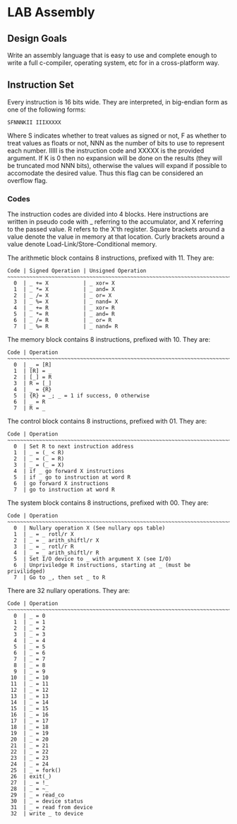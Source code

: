 # LAB Assembly

## Design Goals

Write an assembly language that is easy to use and complete enough to write a
full c-compiler, operating system, etc for in a cross-platform way.

## Instruction Set

Every instruction is 16 bits wide. They are interpreted, in big-endian form as
one of the following forms:

```
SFNNNKII IIIXXXXX
```

Where S indicates whether to treat values as signed or not, F as whether to
treat values as floats or not, NNN as the number of bits to use to represent
each number. IIIII is the instruction code and XXXXX is the provided argument.
If K is 0 then no expansion will be done on the results (they will be truncated
mod NNN bits), otherwise the values will expand if possible to accomodate the
desired value. Thus this flag can be considered an overflow flag.

### Codes

The instruction codes are divided into 4 blocks. Here instructions are written
in pseudo code with _ referring to the accumulator, and X referring to
the passed value. R refers to the X'th register. Square brackets around a value
denote the value in memory at that location. Curly brackets around a value
denote Load-Link/Store-Conditional memory.
 
The arithmetic block contains 8 instructions, prefixed with 11. They are:

```
Code | Signed Operation | Unsigned Operation
~~~~~~~~~~~~~~~~~~~~~~~~~~~~~~~~~~~~~~~~~~~~~~~~~~~~~~~~~~~~~~~~~~~~~~~~~~~~~~~~
  0  | _ += X           | _ xor= X
  1  | _ *= X           | _ and= X
  2  | _ /= X           | _ or= X
  3  | _ %= X           | _ nand= X
  4  | _ += R           | _ xor= R
  5  | _ *= R           | _ and= R
  6  | _ /= R           | _ or= R
  7  | _ %= R           | _ nand= R
```

The memory block contains 8 instructions, prefixed with 10. They are:

```
Code | Operation
~~~~~~~~~~~~~~~~~~~~~~~~~~~~~~~~~~~~~~~~~~~~~~~~~~~~~~~~~~~~~~~~~~~~~~~~~~~~~~~~
  0  | _ = [R]
  1  | [R] = _
  2  | [_] = R
  3  | R = [_]
  4  | _ = {R} 
  5  | {R} = _; _ = 1 if success, 0 otherwise
  6  | _ = R
  7  | R = _
```

The control block contains 8 instructions, prefixed with 01. They are:

```
Code | Operation
~~~~~~~~~~~~~~~~~~~~~~~~~~~~~~~~~~~~~~~~~~~~~~~~~~~~~~~~~~~~~~~~~~~~~~~~~~~~~~~~
  0  | Set R to next instruction address
  1  | _ = (_ < R)
  2  | _ = (_ = R)
  3  | _ = (_ = X)
  4  | if _ go forward X instructions
  5  | if _ go to instruction at word R
  6  | go forward X instructions
  7  | go to instruction at word R
```

The system block contains 8 instructions, prefixed with 00. They are:

```
Code | Operation
~~~~~~~~~~~~~~~~~~~~~~~~~~~~~~~~~~~~~~~~~~~~~~~~~~~~~~~~~~~~~~~~~~~~~~~~~~~~~~~~
  0  | Nullary operation X (See nullary ops table)
  1  | _ = _ rotl/r X
  2  | _ = _ arith_shiftl/r X
  3  | _ = _ rotl/r R
  4  | _ = _ arith_shiftl/r R
  5  | Set I/O device to _ with argument X (see I/O)
  6  | Unpriviledge R instructions, starting at _ (must be privilidged)
  7  | Go to _, then set _ to R
 ``` 

There are 32 nullary operations. They are:

```
Code | Operation
~~~~~~~~~~~~~~~~~~~~~~~~~~~~~~~~~~~~~~~~~~~~~~~~~~~~~~~~~~~~~~~~~~~~~~~~~~~~~~~~
  0  | _ = 0
  1  | _ = 1
  2  | _ = 2
  3  | _ = 3
  4  | _ = 4
  5  | _ = 5
  6  | _ = 6
  7  | _ = 7
  8  | _ = 8
  9  | _ = 9
 10  | _ = 10
 11  | _ = 11
 12  | _ = 12
 13  | _ = 13
 14  | _ = 14
 15  | _ = 15
 16  | _ = 16
 17  | _ = 17
 18  | _ = 18
 19  | _ = 19
 20  | _ = 20
 21  | _ = 21
 22  | _ = 22
 23  | _ = 23
 24  | _ = 24
 25  | _ = fork()
 26  | exit(_)
 27  | _ = !_
 28  | _ = ~_
 29  | _ = read_co         
 30  | _ = device status
 31  | _ = read from device
 32  | write _ to device
```
